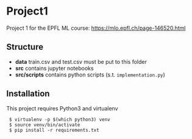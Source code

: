 # Project1
Project 1 for the EPFL ML course: https://mlo.epfl.ch/page-146520.html

## Structure
* **data** train.csv and test.csv must be put to this folder
* **src** contains jupyter notebooks
* **src/scripts** contains python scripts (s.t. `implementation.py`)

## Installation
This project requires Python3 and virtualenv
```
 $ virtualenv -p $(which python3) venv
 $ source venv/bin/activate
 $ pip install -r requirements.txt
```
